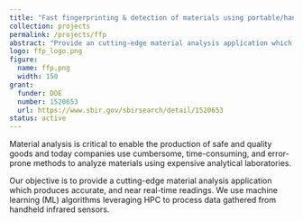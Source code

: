 ```yaml
---
title: "Fast fingerprinting & detection of materials using portable/hand-held devices and high performance computing for use in manufacturing and supply chain applications."
collection: projects
permalink: /projects/ffp
abstract: "Provide an cutting-edge material analysis application which uses machine learning (ML) algorithms leveraging HPC to process data gathered from handheld infrared sensors"
logo: ffp_logo.png
figure:
  name: ffp.png
  width: 150
grant:
  funder: DOE
  number: 1520653
  url: https://www.sbir.gov/sbirsearch/detail/1520653
status: active
---
```


Material analysis is critical to enable the production of safe and quality goods 
and today companies use cumbersome, time-consuming, and error-prone methods to 
analyze materials using expensive analytical laboratories. 

Our objective is to provide a cutting-edge material analysis application which 
produces accurate, and near real-time readings. We use machine learning 
(ML) algorithms leveraging HPC to process data gathered from handheld infrared 
sensors.